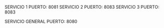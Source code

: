 SERVICIO 1 PUERTO: 8081
SERVICIO 2 PUERTO: 8083
SERVICIO 3 PUERTO: 8083

SERVICIO GENERAL PUERTO: 8080

